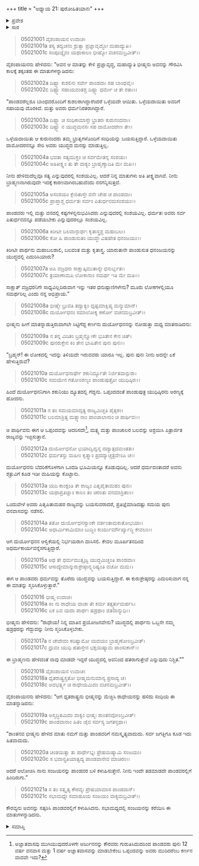 +++
title = "ಅಧ್ಯಾಯ 21: ಪುರೋಹಿತಯಾನಃ"
+++

<details><summary>ಪ್ರವೇಶ</summary>


।।   ಓಂ ಓಂ ನಮೋ ನಾರಾಯಣಾಯ।।   ಶ್ರೀ ವೇದವ್ಯಾಸಾಯ ನಮಃ ।।

ಶ್ರೀ ಕೃಷ್ಣದ್ವೈಪಾಯನ ವೇದವ್ಯಾಸ ವಿರಚಿತ  

**ಶ್ರೀ ಮಹಾಭಾರತ**

**ಉದ್ಯೋಗ ಪರ್ವ**

**ಉದ್ಯೋಗ ಪರ್ವ**

**ಅಧ್ಯಾಯ 21**

</details>


<details><summary>ಸಾರ</summary>

ದೂತನು ಹೇಳಿದುದೆಲ್ಲವೂ ಸತ್ಯವಾಗಿದ್ದರೂ ಅವನು ಬ್ರಾಹ್ಮಣನಾಗಿರುವುದರಿಂದ ಮಾತು ತೀಕ್ಷ್ಣವಾಗಿದೆಯೆಂದೂ, ಅರ್ಜುನನನ್ನು ಎದುರಿಸುವ ಸಮರ್ಥರು ಯಾರೂ ಇಲ್ಲವೆಂದು ಭೀಷ್ಮನು ಸಭೆಯಲ್ಲಿ ನುಡಿದುದು (1-7). ಅಷ್ಟರಲ್ಲಿಯೇ ಕರ್ಣನು ಮಧ್ಯ ಮಾತನಾಡುತ್ತಾ ಒಪ್ಪಂದವನ್ನು ಆದರಿಸದೇ ಪಾಂಡವರು ಬಲವನ್ನು ಒಟ್ಟುಗೂಡಿಸಿ ರಾಜ್ಯವನ್ನು ಕೇಳುತ್ತಿದ್ದಾರೆಂದೂ, ಆದರೆ ದುರ್ಯೋಧನನು ಬೆದರಿಕೆಗೆ ಒಳಗಾಗಿ ಒಂದಡಿ ಭೂಮಿಯನ್ನೂ ಕೊಡುವುದಿಲ್ಲವೆಂದೂ ಹೇಳುವುದು (8-15). ಭೀಷ್ಮನು ರಾಧೇಯನನ್ನು ಅಲ್ಲಗಳೆದು ದೂತನು ಹೇಳಿದುದನ್ನು ಸಮರ್ಥಿಸಲು ಧೃತರಾಷ್ಟ್ರನು ಆಲೋಚಿಸಿ ಸಂಜಯನನ್ನು ಪಾಂಡವರ ಬಳಿ ಕಳುಹಿಸುತ್ತೇನೆಂದು ಹೇಳಿ ದೂತನನ್ನು ಸತ್ಕರಿಸಿ ಕಳುಹಿಸಿದುದು (16-21).

</details>


> 05021001 ವೈಶಂಪಾಯನ ಉವಾಚ।  
05021001a ತಸ್ಯ ತದ್ವಚನಂ ಶ್ರುತ್ವಾ ಪ್ರಜ್ಞಾವೃದ್ಧೋ ಮಹಾದ್ಯುತಿಃ।  
05021001c ಸಂಪೂಜ್ಯೈನಂ ಯಥಾಕಾಲಂ ಭೀಷ್ಮೋ ವಚನಮಬ್ರವೀತ್।।

ವೈಶಂಪಾಯನನು ಹೇಳಿದನು: “ಅವನ ಆ ಮಾತನ್ನು ಕೇಳಿ ಪ್ರಜ್ಞಾವೃದ್ಧ, ಮಹಾದ್ಯುತಿ ಭೀಷ್ಮನು ಅವನನ್ನು ಗೌರವಿಸಿ ಕಾಲಕ್ಕೆ ತಕ್ಕಂತಹ ಈ ಮಾತುಗಳನ್ನಾಡಿದನು:

> 05021002a ದಿಷ್ಟ್ಯಾ ಕುಶಲಿನಃ ಸರ್ವೇ ಪಾಂಡವಾಃ ಸಹ ಬಾಂಧವೈಃ।  
05021002c ದಿಷ್ಟ್ಯಾ ಸಹಾಯವಂತಶ್ಚ ದಿಷ್ಟ್ಯಾ ಧರ್ಮೇ ಚ ತೇ ರತಾಃ।।

“ಪಾಂಡವರೆಲ್ಲರೂ ಬಾಂಧವರೊಂದಿಗೆ ಕುಶಲರಾಗಿದ್ದಾರೆಂದರೆ ಒಳ್ಳೆಯದೇ ಆಯಿತು. ಒಳ್ಳೆಯದಾಯಿತು ಅವರಿಗೆ ಸಹಾಯವು ದೊರಕಿದೆ. ಮತ್ತು ಅವರು ಧರ್ಮನಿರತರಾಗಿದ್ದಾರೆ.

> 05021003a ದಿಷ್ಟ್ಯಾ ಚ ಸಂಧಿಕಾಮಾಸ್ತೇ ಭ್ರಾತರಃ ಕುರುನಂದನಾಃ।  
05021003c ದಿಷ್ಟ್ಯಾ ನ ಯುದ್ಧಮನಸಃ ಸಹ ದಾಮೋದರೇಣ ತೇ।।

ಒಳ್ಳೆಯದಾಯಿತು ಆ ಕುರುನಂದರು ತಮ್ಮ ಭ್ರಾತೃಗಳೊಂದಿಗೆ ಸಂಧಿಯನ್ನು ಬಯಸುತ್ತಿದ್ದಾರೆ. ಒಳ್ಳೆಯದಾಯಿತು ದಾಮೋದರನನ್ನೂ ಸೇರಿ ಅವರು ಯುದ್ಧದ ಮನಸ್ಸು ಮಾಡುತ್ತಿಲ್ಲ.

> 05021004a ಭವತಾ ಸತ್ಯಮುಕ್ತಂ ಚ ಸರ್ವಮೇತನ್ನ ಸಂಶಯಃ।   
05021004c ಅತಿತೀಕ್ಷ್ಣಂ ತು ತೇ ವಾಕ್ಯಂ ಬ್ರಾಹ್ಮಣ್ಯಾದಿತಿ ಮೇ ಮತಿಃ।।

ನೀನು ಹೇಳಿದುದೆಲ್ಲವೂ ಸತ್ಯ ಎನ್ನುವುದರಲ್ಲಿ ಸಂಶಯವಿಲ್ಲ. ಆದರೆ ನಿನ್ನ ಮಾತುಗಳು ಅತಿ ತೀಕ್ಷ್ಣವಾಗಿವೆ. ನೀನು ಬ್ರಾಹ್ಮಣನಾಗಿರುವುದೇ ಇದಕ್ಕೆ ಕಾರಣವಾಗಿರಬಹುದೆಂದು ನನಗನ್ನಿಸುತ್ತದೆ.

> 05021005a ಅಸಂಶಯಂ ಕ್ಲೇಶಿತಾಸ್ತೇ ವನೇ ಚೇಹ ಚ ಪಾಂಡವಾಃ।  
05021005c ಪ್ರಾಪ್ತಾಶ್ಚ ಧರ್ಮತಃ ಸರ್ವಂ ಪಿತುರ್ಧನಮಸಂಶಯಂ।।

ಪಾಂಡವರು ಇಲ್ಲಿ ಮತ್ತು ವನದಲ್ಲಿ ಕಷ್ಟಗಳನ್ನನುಭವಿಸಿದರು ಎನ್ನುವುದರಲ್ಲಿ ಸಂಶಯವಿಲ್ಲ. ಧರ್ಮತಃ ಅವರು ಸರ್ವ ಪಿತುರ್ಧನವನ್ನೂ ಪಡೆಯಬೇಕು ಎನ್ನುವುದರಲ್ಲೂ ಸಂಶಯವಿಲ್ಲ.

> 05021006a ಕಿರೀಟೀ ಬಲವಾನ್ಪಾರ್ಥಃ ಕೃತಾಸ್ತ್ರಶ್ಚ ಮಹಾಬಲಃ।  
05021006c ಕೋ ಹಿ ಪಾಂಡುಸುತಂ ಯುದ್ಧೇ ವಿಷಹೇತ ಧನಂಜಯಂ।।

ಕಿರೀಟೀ ಪಾರ್ಥನು ಮಹಾಬಲಶಾಲಿ, ಬಲವಂತ ಮತ್ತು ಕೃತಾಸ್ತ್ರ. ಯಾರುತಾನೇ ಪಾಂಡುಸುತ ಧನಂಜಯನನ್ನು ಯುದ್ಧದಲ್ಲಿ ಎದುರಿಸಿಯಾರು?

> 05021007a ಅಪಿ ವಜ್ರಧರಃ ಸಾಕ್ಷಾತ್ಕಿಮುತಾನ್ಯೇ ಧನುರ್ಭೃತಃ।   
05021007c ತ್ರಯಾಣಾಮಪಿ ಲೋಕಾನಾಂ ಸಮರ್ಥ ಇತಿ ಮೇ ಮತಿಃ।।

ಸಾಕ್ಷಾತ್ ವಜ್ರಧರನಿಗೇ ಸಾಧ್ಯವಿಲ್ಲದಿರುವಾಗ ಇನ್ನು ಇತರ ಧನುಷ್ಪಾಣಿಗಳೇನು? ಮೂರು ಲೋಕಗಳಲ್ಲಿಯೂ ಸಮರ್ಥರಿಲ್ಲ ಎಂದು ನನ್ನ ಅಭಿಪ್ರಾಯ.”

> 05021008a ಭೀಷ್ಮೇ ಬ್ರುವತಿ ತದ್ವಾಕ್ಯಂ ಧೃಷ್ಟಮಾಕ್ಷಿಪ್ಯ ಮನ್ಯುಮಾನ್।  
05021008c ದುರ್ಯೋಧನಂ ಸಮಾಲೋಕ್ಯ ಕರ್ಣೋ ವಚನಮಬ್ರವೀತ್।।

ಭೀಷ್ಮನು ಹೀಗೆ ಮಾತನ್ನಾಡುತ್ತಿರುವಾಗಲೇ ಸಿಟ್ಟಿಗೆದ್ದ ಕರ್ಣನು ದುರ್ಯೋಧನನನ್ನು ನೋಡುತ್ತಾ ಮಧ್ಯ ಮಾತನಾಡಿದನು:

> 05021009a ನ ತನ್ನ ವಿದಿತಂ ಬ್ರಹ್ಮನ್ಲ್ಲೋಕೇ ಭೂತೇನ ಕೇನ ಚಿತ್।  
05021009c ಪುನರುಕ್ತೇನ ಕಿಂ ತೇನ ಭಾಷಿತೇನ ಪುನಃ ಪುನಃ।।

“ಬ್ರಹ್ಮನ್! ಈ ಲೋಕದಲ್ಲಿ ಇದನ್ನು ತಿಳಿಯದೇ ಇರುವವರು ಯಾರೂ ಇಲ್ಲ. ಪುನಃ ಪುನಃ ನೀನು ಅದನ್ನೇ ಏಕೆ ಹೇಳುತ್ತಿರುವೆ?

> 05021010a ದುರ್ಯೋಧನಾರ್ಥೇ ಶಕುನಿರ್ದ್ಯೂತೇ ನಿರ್ಜಿತವಾನ್ಪುರಾ।  
05021010c ಸಮಯೇನ ಗತೋಽರಣ್ಯಂ ಪಾಂಡುಪುತ್ರೋ ಯುಧಿಷ್ಠಿರಃ।।

ಹಿಂದೆ ದುರ್ಯೋಧನನಿಗಾಗಿ ಶಕುನಿಯು ದ್ಯೂತದಲ್ಲಿ ಗೆದ್ದನು. ಒಪ್ಪಂದದಂತೆ ಪಾಂಡುಪುತ್ರ ಯುಧಿಷ್ಠಿರನು ಅರಣ್ಯಕ್ಕೆ ಹೋದನು.

> 05021011a ನ ತಂ ಸಮಯಮಾದೃತ್ಯ ರಾಜ್ಯಮಿಚ್ಚತಿ ಪೈತೃಕಂ।  
05021011c ಬಲಮಾಶ್ರಿತ್ಯ ಮತ್ಸ್ಯಾನಾಂ ಪಾಂಚಾಲಾನಾಂ ಚ ಪಾರ್ಥಿವಃ।।

ಆ ಪಾರ್ಥಿವನು ಈಗ ಆ ಒಪ್ಪಂದವನ್ನು ಆದರಿಸದೇ[^1], ಮತ್ಸ್ಯ ಮತ್ತು ಪಾಂಚಾಲರ ಬಲವನ್ನು ಆಶ್ರಯಿಸಿ ಪಿತ್ರಾರ್ಜಿತ ರಾಜ್ಯವನ್ನು ಇಚ್ಛಿಸುತ್ತಾನೆ.

> 05021012a ದುರ್ಯೋಧನೋ ಭಯಾದ್ವಿದ್ವನ್ನ ದದ್ಯಾತ್ಪದಮಂತತಃ।  
05021012c ಧರ್ಮತಸ್ತು ಮಹೀಂ ಕೃತ್ಸ್ನಾಂ ಪ್ರದದ್ಯಾಚ್ಚತ್ರವೇಽಪಿ ಚ।।

ದುರ್ಯೋಧನನು ಬೆದರಿಕೆಗೊಳಗಾಗಿ ಒಂದಡಿ ಭೂಮಿಯನ್ನೂ ಕೊಡುವುದಿಲ್ಲ. ಆದರೆ ಧರ್ಮದಂತಾದರೆ ಅವನು ಶತ್ರುವಿಗೆ ಕೂಡ ಇಡೀ ಮಹಿಯನ್ನು ಕೊಟ್ಟಾನು.

> 05021013a ಯದಿ ಕಾಂಕ್ಷಂತಿ ತೇ ರಾಜ್ಯಂ ಪಿತೃಪೈತಾಮಹಂ ಪುನಃ।  
05021013c ಯಥಾಪ್ರತಿಜ್ಞಾಂ ಕಾಲಂ ತಂ ಚರಂತು ವನಮಾಶ್ರಿತಾಃ।।

ಒಂದುವೇಳೆ ಅವರು ಪಿತೃಪಿತಾಮಹರ ರಾಜ್ಯವನ್ನು ಬಯಸುವರಾದರೆ, ಪ್ರತಿಜ್ಞೆಮಾಡಿದಷ್ಟು ಸಮಯ ಪುನಃ ವನವಾಸವನ್ನು ನಡೆಸಲಿ.

> 05021014a ತತೋ ದುರ್ಯೋಧನಸ್ಯಾಂಕೇ ವರ್ತಂತಾಮಕುತೋಭಯಾಃ।  
05021014c ಅಧಾರ್ಮಿಕಾಮಿಮಾಂ ಬುದ್ಧಿಂ ಕುರ್ಯುರ್ಮೌರ್ಖ್ಯಾದ್ಧಿ ಕೇವಲಂ।।

ಆಗ ದುರ್ಯೋಧನನ ಆಳ್ವಿಕೆಯಲ್ಲಿ ನಿರ್ಭಯರಾಗಿ ವಾಸಿಸಲಿ. ಕೇವಲ ಮೂರ್ಖತನದಿಂದ ಅಧರ್ಮಕಾರ್ಯವನ್ನೆಸಗುತ್ತಿದ್ದಾರೆ.

> 05021015a ಅಥ ತೇ ಧರ್ಮಮುತ್ಸೃಜ್ಯ ಯುದ್ಧಮಿಚ್ಚಂತಿ ಪಾಂಡವಾಃ।  
05021015c ಆಸಾದ್ಯೇಮಾನ್ಕುರುಶ್ರೇಷ್ಠಾನ್ಸ್ಮರಿಷ್ಯಂತಿ ವಚೋ ಮಮ।।

ಈಗ ಆ ಪಾಂಡವರು ಧರ್ಮವನ್ನು ತೊರೆದು ಯುದ್ಧವನ್ನು ಬಯಸುತ್ತಿದ್ದಾರೆ. ಈ ಕುರುಶ್ರೇಷ್ಠರನ್ನು ಎದುರಿಸುವಾಗ ನನ್ನ ಈ ಮಾತನ್ನು ಸ್ಮರಿಸಿಕೊಳ್ಳುತ್ತಾರೆ.”

> 05021016 ಭೀಷ್ಮ ಉವಾಚ।  
05021016a ಕಿಂ ನು ರಾಧೇಯ ವಾಚಾ ತೇ ಕರ್ಮ ತತ್ಸ್ಮರ್ತುಮರ್ಹಸಿ।  
05021016c ಏಕ ಏವ ಯದಾ ಪಾರ್ಥಃ ಷಡ್ರಥಾಂ ಜಿತವಾನ್ಯುಧಿ।।

ಭೀಷ್ಮನು ಹೇಳಿದನು: “ರಾಧೇಯ! ನಿನ್ನ ಮಾತಿನ ಪ್ರಯೋಜನವೇನು? ಯುದ್ಧದಲ್ಲಿ ಪಾರ್ಥನು ಒಬ್ಬನೇ ನಮ್ಮ ಷಡ್ರಥರನ್ನು ಗೆದ್ದುದನ್ನು ನೀನು ಸ್ಮರಿಸಿಕೊಳ್ಳಬೇಕು.

> 05021017a ನ ಚೇದೇವಂ ಕರಿಷ್ಯಾಮೋ ಯದಯಂ ಬ್ರಾಹ್ಮಣೋಽಬ್ರವೀತ್।  
05021017c ಧ್ರುವಂ ಯುಧಿ ಹತಾಸ್ತೇನ ಭಕ್ಷಯಿಷ್ಯಾಮ ಪಾಂಸುಕಾನ್।।

ಈ ಬ್ರಾಹ್ಮಣನು ಹೇಳಿದಂತೆ ನಾವು ಮಾಡದೇ ಇದ್ದರೆ ಯುದ್ಧದಲ್ಲಿ ಅವನಿಂದ ಹತರಾಗುತ್ತೇವೆ ಎನ್ನುವುದು ನಿಶ್ಚಿತ.””

> 05021018 ವೈಶಂಪಾಯನ ಉವಾಚ।  
05021018a ಧೃತರಾಷ್ಟ್ರಸ್ತತೋ ಭೀಷ್ಮಮನುಮಾನ್ಯ ಪ್ರಸಾದ್ಯ ಚ।  
05021018c ಅವಭರ್ತ್ಸ್ಯ ಚ ರಾಧೇಯಮಿದಂ ವಚನಮಬ್ರವೀತ್।।

ವೈಶಂಪಾಯನನು ಹೇಳಿದನು: “ಆಗ ಧೃತರಾಷ್ಟ್ರನು ಭೀಷ್ಮನನ್ನು ಮೆಚ್ಚಿಸಿ ರಾಧೇಯನನ್ನು ಹಳಿದು ಸಂಧಿಯ ಈ ಮಾತನ್ನಾಡಿದನು:

> 05021019a ಅಸ್ಮದ್ಧಿತಮಿದಂ ವಾಕ್ಯಂ ಭೀಷ್ಮಃ ಶಾಂತನವೋಽಬ್ರವೀತ್।  
05021019c ಪಾಂಡವಾನಾಂ ಹಿತಂ ಚೈವ ಸರ್ವಸ್ಯ ಜಗತಸ್ತಥಾ।।

“ಶಾಂತನವ ಭೀಷ್ಮನು ಹೇಳಿದ ಮಾತು ನಮಗೆ ಮತ್ತು ಪಾಂಡವರಿಗೆ ನಮಸ್ಕೃತ್ಯವಾದುದು. ಸರ್ವ ಜಗತ್ತಿಗೂ ಕೂಡ ಇದು ಹಿತವಾದುದು.

> 05021020a ಚಿಂತಯಿತ್ವಾ ತು ಪಾರ್ಥೇಭ್ಯಃ ಪ್ರೇಷಯಿಷ್ಯಾಮಿ ಸಂಜಯಂ।  
05021020c ಸ ಭವಾನ್ಪ್ರತಿಯಾತ್ವದ್ಯ ಪಾಂಡವಾನೇವ ಮಾಚಿರಂ।।

ಆದರೆ ಆಲೋಚಿಸಿ ನಾನು ಸಂಜಯನನ್ನು ಪಾಂಡವರ ಬಳಿ ಕಳುಹಿಸುತ್ತೇನೆ. ನೀನು ಇಂದೇ ತಡಮಾಡದೇ ಪಾಂಡವರಲ್ಲಿಗೆ ಹಿಂದಿರುಗು.”

> 05021021a ಸ ತಂ ಸತ್ಕೃತ್ಯ ಕೌರವ್ಯಃ ಪ್ರೇಷಯಾಮಾಸ ಪಾಂಡವಾನ್।   
05021021c ಸಭಾಮಧ್ಯೇ ಸಮಾಹೂಯ ಸಂಜಯಂ ವಾಕ್ಯಮಬ್ರವೀತ್।।

ಕೌರವ್ಯನು ಅವನನ್ನು ಸತ್ಕರಿಸಿ ಪಾಂಡವರಲ್ಲಿಗೆ ಕಳುಹಿಸಿದನು. ಸಭಾಮಧ್ಯದಲ್ಲಿ ಸಂಜಯನನ್ನು ಕರೆಯಿಸಿ ಈ ಮಾತುಗಳನ್ನಾಡಿದನು.


<details><summary>ಸಮಾಪ್ತಿ</summary>


ಇತಿ ಶ್ರೀ ಮಹಾಭಾರತೇ ಉದ್ಯೋಗ ಪರ್ವಣಿ ಉದ್ಯೋಗ ಪರ್ವಣಿ ಪುರೋಹಿತಯಾನೇ ಏಕವಿಂಶೋಽಧ್ಯಾಯಃ।  
ಇದು ಶ್ರೀ ಮಹಾಭಾರತದಲ್ಲಿ ಉದ್ಯೋಗ ಪರ್ವದಲ್ಲಿ ಉದ್ಯೋಗ ಪರ್ವದಲ್ಲಿ ಪುರೋಹಿತಯಾನದಲ್ಲಿ ಇಪ್ಪತ್ತೊಂದನೆಯ ಅಧ್ಯಾಯವು.
ಇತಿ ಶ್ರೀ ಮಹಾಭಾರತೇ ಉದ್ಯೋಗ ಪರ್ವಣಿ ಉದ್ಯೋಗ ಪರ್ವಃ।  
ಇದು ಶ್ರೀ ಮಹಾಭಾರತದಲ್ಲಿ ಉದ್ಯೋಗ ಪರ್ವದಲ್ಲಿ ಉದ್ಯೋಗ ಪರ್ವವು।  
ಇದೂವರೆಗಿನ ಒಟ್ಟು ಮಹಾಪರ್ವಗಳು-4/18, ಉಪಪರ್ವಗಳು-49/100, ಅಧ್ಯಾಯಗಳು-684/1995, ಶ್ಲೋಕಗಳು-22286/73784.

</details>

[^1]: ಅಜ್ಞಾತವಾಸವು ಮುಗಿಯುವುದರೊಳಗೇ ಅರ್ಜುನನನ್ನು ಕೌರವರು ಗುರುತಿಸಿದುದರಿಂದ ಪಾಂಡವರು ಪುನಃ 12 ವರ್ಷ ವನವಾಸ ಮತ್ತು 1 ವರ್ಷ ಅಜ್ಞಾತವಾಸವನ್ನು ಮಾಡಬೇಕೆಂಬ ಒಪ್ಪಂದವನ್ನು ಅವರು ಮುರಿದರೆಂಬ ಕರ್ಣನ ವಾದವೇ ಇದು? 
